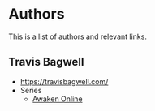 # Authors

This is a list of authors and relevant links.

## Travis Bagwell

- https://travisbagwell.com/
- Series
  - [Awaken Online](./fiction/fantasy/lit-rpg/awaken-online.md)

